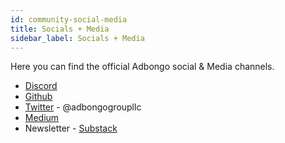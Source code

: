 ```yaml
---
id: community-social-media
title: Socials + Media
sidebar_label: Socials + Media
---
```


Here you can find the official Adbongo social & Media channels.

-   [Discord](https://discord.gg/5Cnkpgrgvd)
-   [Github](https://github.com/savedao/gh-pages)
-   [Twitter](https://twitter.com/adbongogroupllc) - @adbongogroupllc
-   [Medium](https://medium.com/zero-waste-advocacy-iot)
-   Newsletter - [Substack](https://substack.com/profile/31283326-golden-age-advocacy) 